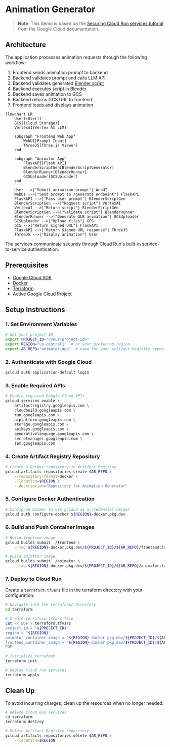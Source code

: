 # Animation Generator

> **Note**: This demo is based on the [Securing Cloud Run services tutorial](https://cloud.google.com/run/docs/tutorials/secure-services) from the Google Cloud documentation.

## Architecture

The application processes animation requests through the following workflow:
1. Frontend sends animation prompt to backend
2. Backend validates prompt and calls LLM API
3. Backend validates generated [Blender script](https://docs.blender.org/api/current/info_overview.html)
4. Backend executes script in Blender
5. Backend saves animation to GCS
6. Backend returns GCS URL to frontend
7. Frontend loads and displays animation

```mermaid
flowchart LR
    User((User))
    GCS[(Cloud Storage)]
    VertexAI[Vertex AI LLM]
    
    subgraph "Frontend Web App"
        WebUI[Prompt Input]
        ThreeJS[Three.js Viewer]
    end
    
    subgraph "Animator App"
        FlaskAPI[Flask API]
        BlenderScriptGen[BlenderScriptGenerator]
        BlenderRunner[BlenderRunner]
        GCSUploader[GCSUploader]
    end
    
    User -->|"Submit animation prompt"| WebUI
    WebUI -->|"Send prompt to /generate endpoint"| FlaskAPI
    FlaskAPI -->|"Pass user prompt"| BlenderScriptGen
    BlenderScriptGen -->|"Request script"| VertexAI
    VertexAI -->|"Return script"| BlenderScriptGen
    BlenderScriptGen -->|"Validate script"| BlenderRunner
    BlenderRunner -->|"Generate GLB animation"| GCSUploader
    GCSUploader -->|"Upload files"| GCS
    GCS -->|"Return signed URL"| FlaskAPI
    FlaskAPI -->|"Return Signed URL response"| ThreeJS
    ThreeJS -->|"Display animation"| User
```

The services communicate securely through Cloud Run's built-in service-to-service authentication.

## Prerequisites

- [Google Cloud SDK](https://cloud.google.com/sdk/docs/install)
- [Docker](https://docs.docker.com/get-docker/)
- [Terraform](https://developer.hashicorp.com/terraform/install)
- Active Google Cloud Project

## Setup Instructions

### 1. Set Environment Variables

```bash
# Set your project ID
export PROJECT_ID="<your-project-id>"
export REGION="us-central1"  # or your preferred region
export AR_REPO="animator-app"  # name for your Artifact Registry repository
```

### 2. Authenticate with Google Cloud

```bash
gcloud auth application-default login
```

### 3. Enable Required APIs

```bash
# Enable required Google Cloud APIs
gcloud services enable \
    artifactregistry.googleapis.com \
    cloudbuild.googleapis.com \
    run.googleapis.com \
    aiplatform.googleapis.com \
    storage.googleapis.com \
    apikeys.googleapis.com \
    generativelanguage.googleapis.com \
    secretmanager.googleapis.com \
    iam.googleapis.com
```

### 4. Create Artifact Registry Repository

```bash
# Create a Docker repository in Artifact Registry
gcloud artifacts repositories create $AR_REPO \
    --repository-format=docker \
    --location=$REGION \
    --description="Repository for Animation Generator"
```

### 5. Configure Docker Authentication

```bash
# Configure Docker to use gcloud as a credential helper
gcloud auth configure-docker ${REGION}-docker.pkg.dev
```

### 6. Build and Push Container Images

```bash
# Build frontend image
gcloud builds submit ./frontend \
    --tag ${REGION}-docker.pkg.dev/${PROJECT_ID}/${AR_REPO}/frontend:latest

# Build animator image
gcloud builds submit ./animator \
    --tag ${REGION}-docker.pkg.dev/${PROJECT_ID}/${AR_REPO}/animator:latest
```

### 7. Deploy to Cloud Run

Create a `terraform.tfvars` file in the terraform directory with your configuration:

```bash
# Navigate into the terraform/ directory
cd terraform

# Create terraform.tfvars file
cat << EOF > terraform.tfvars
project_id = "${PROJECT_ID}"
region = "${REGION}"
animator_container_image = "${REGION}-docker.pkg.dev/${PROJECT_ID}/${AR_REPO}/animator:latest"
frontend_container_image = "${REGION}-docker.pkg.dev/${PROJECT_ID}/${AR_REPO}/frontend:latest"
EOF

# Initialize terraform
terraform init

# Deploy cloud run services
terraform apply
```

## Clean Up

To avoid incurring charges, clean up the resources when no longer needed:

```bash
# Delete Cloud Run services
cd terraform
terraform destroy

# Delete Artifact Registry repository
gcloud artifacts repositories delete $AR_REPO \
    --location=$REGION
```